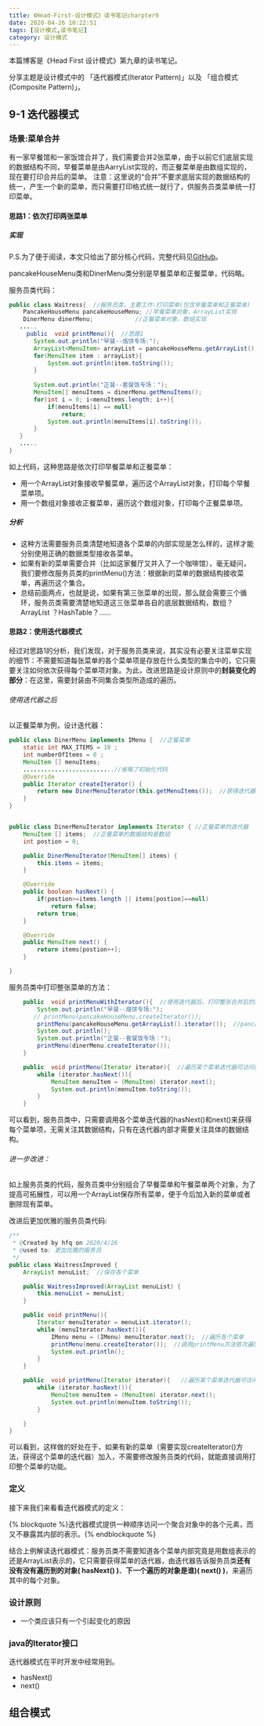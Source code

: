 ```yaml
---
title: 《Head-First-设计模式》读书笔记charpter9
date: 2020-04-26 10:22:51
tags: [设计模式,读书笔记]
category: 设计模式 
---
```


本篇博客是《Head First 设计模式》第九章的读书笔记。

分享主题是设计模式中的 「迭代器模式(Iterator Pattern)」以及 「组合模式(Composite Pattern)」。

## 9-1 迭代器模式

### 场景:菜单合并

有一家早餐馆和一家饭馆合并了，我们需要合并2张菜单，由于以前它们底层实现的数据结构不同，早餐菜单是由AarryList实现的，而正餐菜单是由数组实现的，现在要打印合并后的菜单。
注意：这里说的“合并”不要求底层实现的数据结构的统一，产生一个新的菜单，而只需要打印格式统一就行了，供服务员类菜单统一打印菜单。

#### 思路1：依次打印两张菜单

##### 实现

P.S.为了便于阅读，本文只给出了部分核心代码，完整代码见[GitHub](https://github.com/HFQ123/designpatternlearning)。

pancakeHouseMenu类和DinerMenu类分别是早餐菜单和正餐菜单，代码略。

服务员类代码：

 ```java
public class Waitress{  //服务员类，主要工作:打印菜单(包含早餐菜单和正餐菜单)
     PancakeHouseMenu pancakeHouseMenu; //早餐菜单对象，ArrayList实现
     DinerMenu dinerMenu;            //正餐菜单对象，数组实现
    .....
      public  void printMenu(){  //思路1
        System.out.println("早餐--烙饼专场:");
        ArrayList<MenuItem> arrayList = pancakeHouseMenu.getArrayList();
        for(MenuItem item : arrayList){
            System.out.println(item.toString());
        }
        
        System.out.println("正餐--套餐饭专场：");
        MenuItem[] menuItems = dinerMenu.getMenuItems();
        for(int i = 0; i<menuItems.length; i++){
            if(menuItems[i] == null)
                return;
            System.out.println(menuItems[i].toString());
        }
    }
    .....
}
 ```

如上代码，这种思路是依次打印早餐菜单和正餐菜单：

+ 用一个ArrayList对象接收早餐菜单，遍历这个ArrayList对象，打印每个早餐菜单项。
+ 用一个数组对象接收正餐菜单，遍历这个数组对象，打印每个正餐菜单项。

##### 分析

+ 这种方法需要服务员类清楚地知道各个菜单的内部实现是怎么样的，这样才能分别使用正确的数据类型接收各菜单。
+ 如果有新的菜单需要合并（比如这家餐厅又并入了一个咖啡馆），毫无疑问，我们要修改服务员类的printMenu()方法：根据新的菜单的数据结构接收菜单，再遍历这个集合。
+ 总结前面两点，也就是说，如果有第三张菜单的出现，那么就会需要三个循环，服务员类需要清楚地知道这三张菜单各自的底层数据结构，数组？ArrayList ？HashTable？......



#### 思路2：使用迭代器模式

经过对思路1的分析，我们发现，对于服务员类来说，其实没有必要关注菜单实现的细节：不需要知道每张菜单的各个菜单项是存放在什么类型的集合中的，它只需要关注如何依次获得每个菜单项对象。为此，改进思路是设计原则中的**封装变化的部分**：在这里，需要封装由不同集合类型所造成的遍历。

###### 使用迭代器之后

以正餐菜单为例，设计迭代器：

```java
public class DinerMenu implements IMenu {  //正餐菜单
    static int MAX_ITEMS = 10 ;
    int numberOfItems = 0 ;
    MenuItem [] menuItems;
	..........................//省略了初始化代码
    @Override
    public Iterator createIterator() {
        return new DinerMenuIterator(this.getMenuItems());  //获得迭代器
    }
}


public class DinerMenuIterator implements Iterator { //正餐菜单的迭代器
    MenuItem [] items;  //正餐菜单的数据结构是数组
    int postion = 0;

    public DinerMenuIterator(MenuItem[] items) {
        this.items = items;
    }

    @Override
    public boolean hasNext() {
        if(postion>=items.length || items[postion]==null)
            return false;
        return true;
    }

    @Override
    public MenuItem next() {
        return items[postion++];
    }

}
```

服务员类中打印整张菜单的方法：

```java
    public  void printMenuWithIterator(){  //使用迭代器后，打印整张合并后的菜单
        System.out.println("早餐--烙饼专场:");
       // printMenu(pancakeHouseMenu.createIterator());
        printMenu(pancakeHouseMenu.getArrayList().iterator());  //pancakeHouseMenu的菜单项组织的数据结构是ArrayList，所以可以直接获得ArrayList内置的迭代器
        System.out.println();
        System.out.println("正餐--套餐饭专场：");
        printMenu(dinerMenu.createIterator());
    }

    public  void printMenu(Iterator iterator){  //遍历某个菜单迭代器可访问的全部菜单项
        while (iterator.hasNext()){
            MenuItem menuItem = (MenuItem) iterator.next();
            System.out.println(menuItem.toString());
        }
    }
```

可以看到，服务员类中，只需要调用各个菜单迭代器的hasNext()和next()来获得每个菜单项，无需关注其数据结构，只有在迭代器内部才需要关注具体的数据结构。

###### 进一步改进：

如上服务员类的代码，服务员类中分别组合了早餐菜单和午餐菜单两个对象，为了提高可拓展性，可以用一个ArrayList保存所有菜单，便于今后加入新的菜单或者删除现有菜单。

改进后更加优雅的服务员类代码:

```java
/**
 * @Created by hfq on 2020/4/26
 * @used to: 更加优雅的服务员
 */
public class WaitressImproved {
    ArrayList menuList;  //保存各个菜单

    public WaitressImproved(ArrayList menuList) {
        this.menuList = menuList;
    }

    public void printMenu(){
        Iterator menuIterator = menuList.iterator();
        while (menuIterator.hasNext()){ 
            IMenu menu = (IMenu) menuIterator.next();  //遍历各个菜单 
            printMenu(menu.createIterator());  //调用printMenu方法依次遍历并打印该菜单的每个菜单项
            System.out.println();
        }
    }

    public  void printMenu(Iterator iterator){   //遍历某个菜单迭代器可访问的全部菜单项
        while (iterator.hasNext()){
            MenuItem menuItem = (MenuItem) iterator.next();
            System.out.println(menuItem.toString());
        }

    }
}
```

可以看到，这样做的好处在于，如果有新的菜单（需要实现createIterator()方法，获得这个菜单的迭代器）加入，不需要修改服务员类的代码，就能直接调用打印整个菜单的功能。

### 定义

接下来我们来看看迭代器模式的定义：

{% blockquote %}迭代器模式提供一种顺序访问一个聚合对象中的各个元素，而又不暴露其内部的表示。{% endblockquote %} 

结合上例解读迭代器模式：服务员类不需要知道各个菜单内部究竟是用数组表示的还是ArrayList表示的，它只需要获得菜单的迭代器，由迭代器告诉服务员类**还有没有没有遍历到的对象( hasNext() )**、**下一个遍历的对象是谁)( next() )**，来遍历其中的每个对象。

### 设计原则

- 一个类应该只有一个引起变化的原因

### java的Iterator接口

迭代器模式在平时开发中经常用到。

- hasNext()
- next()

## 组合模式
